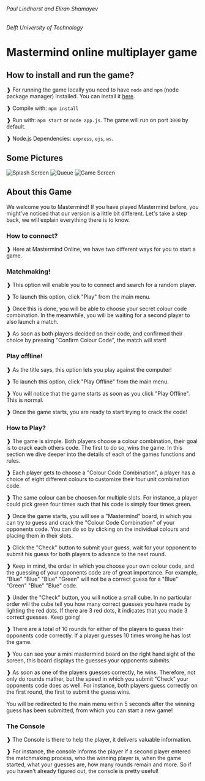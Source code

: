 ###### Paul Lindhorst and Eliran Shamayev
###### Delft University of Technology

# Mastermind online multiplayer game 

## How to install and run the game?

❱ For running the game locally you need to have `node` and `npm` (node package manager) installed.
You can install it [here](https://nodejs.org/en/download/).

❱ Compile with:
`npm install`

❱ Run with:
`npm start` or `node app.js`.
The game will run on port `3000` by default.

❱ Node.js Dependencies:
`express`, `ejs`, `ws`.

## Some Pictures

![Splash Screen](https://imgur.com/nPuTy6I "Splash Screen")
![Queue](https://imgur.com/JFg86Ia "Queue")
![Game Screen](https://imgur.com/DBdM6Aw "Game Screen")

## About this Game

We welcome you to Mastermind! If you have played Mastermind before, you might've noticed that our version is a little bit different. Let's take a step back, we will explain everything there is to know.

### How to connect?

❱ Here at Mastermind Online, we have two different ways for you to start a game.

### Matchmaking!

❱ This option will enable you to to connect and search for a random player.

❱ To launch this option, click "Play" from the main menu.

❱ Once this is done, you will be able to choose your secret colour code combination. In the meanwhile, you will be waiting for a second player to also launch a match.

❱ As soon as both players decided on their code, and confirmed their choice by pressing "Confirm Colour Code", the match will start!

### Play offline!

❱ As the title says, this option lets you play against the computer!

❱ To launch this option, click "Play Offline" from the main menu.

❱ You will notice that the game starts as soon as you click "Play Offline". This is normal.

❱ Once the game starts, you are ready to start trying to crack the code!

### How to Play?

❱ The game is simple. Both players choose a colour combination, their goal is to crack each others code. The first to do so, wins the game. In this section we dive deeper into the details of each of the games functions and rules.

❱ Each player gets to choose a "Colour Code Combination", a player has a choice of eight different colours to customize their four unit combination code.

❱ The same colour can be choosen for multiple slots. For instance, a player could pick green four times such that his code is simply four times green.

❱ Once the game starts, you will see a "Mastermind" board, in which you can try to guess and crack the "Colour Code Combination" of your opponents code. You can do so by clicking on the individual colours and placing them in their slots.

❱ Click the "Check" button to submit your guess, wait for your opponent to submit his guess for both players to advance to the next round.

❱ Keep in mind, the order in which you choose your own colour code, and the guessing of your opponents code are of great importance. For example, "Blue" "Blue" "Blue" "Green" will not be a correct guess for a "Blue" "Green" "Blue" "Blue" code.

❱ Under the "Check" button, you will notice a small cube. In no particular order will the cube tell you how many correct guesses you have made by lighting the red dots. If there are 3 red dots, it indicates that you made 3 correct guesses. Keep going!

❱ There are a total of 10 rounds for either of the players to guess their opponents code correctly. If a player guesses 10 times wrong he has lost the game.

❱ You can see your a mini mastermind board on the right hand sight of the screen, this board displays the guesses your opponents submits.

❱ As soon as one of the players guesses correctly, he wins. Therefore, not only do rounds mather, but the speed in which you submit "Check" your opponents code does as well. For instance, both players guess correctly on the first round, the first to submit the guess wins.

You will be redirected to the main menu within 5 seconds after the winning guess has been submitted, from which you can start a new game!

### The Console

❱ The Console is there to help the player, it delivers valuable information.

❱ For instance, the console informs the player if a second player entered the matchmaking process, who the winning player is, when the game started, what your guesses are, how many rounds remain and more. So if you haven't already figured out, the console is pretty useful!